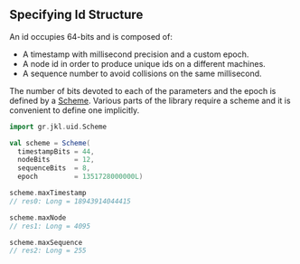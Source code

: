 Specifying Id Structure
-----------------------

An id occupies 64-bits and is composed of:

* A timestamp with millisecond precision and a custom epoch.
* A node id in order to produce unique ids on a different machines.
* A sequence number to avoid collisions on the same millisecond.

The number of bits devoted to each of the parameters and the epoch is defined
by a [Scheme][1]. Various parts of the library require a scheme and it is 
convenient to define one implicitly.

```scala
import gr.jkl.uid.Scheme

val scheme = Scheme(
  timestampBits = 44, 
  nodeBits      = 12, 
  sequenceBits  = 8,
  epoch         = 1351728000000L)

scheme.maxTimestamp 
// res0: Long = 18943914044415

scheme.maxNode 
// res1: Long = 4095

scheme.maxSequence 
// res2: Long = 255
```

[1]: api/latest/gr/jkl/uid/Scheme.html    "gr.jkl.uid.Scheme"
